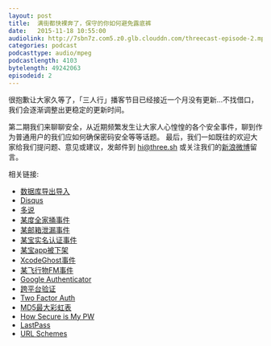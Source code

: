 ```yaml
---
layout: post
title:  满街都快裸奔了，保守的你如何避免露底裤
date:   2015-11-18 10:55:00
audiolink: http://7sbn7z.com5.z0.glb.clouddn.com/threecast-episode-2.mp3
categories: podcast 
podcasttype: audio/mpeg
podcastlength: 4103
bytelength: 49242063
episodeid: 2
---
```

很抱歉让大家久等了，「三人行」播客节目已经接近一个月没有更新...不找借口，我们会逐渐调整出更稳定的更新时间。

第二期我们来聊聊安全，从近期频繁发生让大家人心惶惶的各个安全事件，聊到作为普通用户的我们应如何确保密码安全等等话题。
最后，我们一如既往的欢迎大家给我们提问题、意见或建议，发邮件到 hi@three.sh 或关注我们的[新浪微博](http://weibo.com/threecast)留言。

相关链接:

* [数据库导出导入](http://www.runoob.com/mysql/mysql-database-export.html)
* [Disqus](https://disqus.com/)
* [多说](http://duoshuo.com/)
* [某度全家捅事件](https://zh.wikipedia.org/wiki/%E7%99%BE%E5%BA%A6%E5%85%A8%E5%AE%B6%E6%A1%B6)
* [某邮箱泄漏事件](http://tech.sina.com.cn/i/2015-10-19/doc-ifxivsce6930000.shtml)
* [某宝实名认证事件](http://weibo.com/p/1001603896369076119257)
* [某宝app被下架](http://www.pingwest.com/google-play-removes-alipay/)
* [XcodeGhost事件](http://blog.jobbole.com/91646/)
* [某飞行物FM事件](http://netsecurity.51cto.com/art/201511/496719.htm)
* [Google Authenticator](https://support.google.com/accounts/answer/1066447?hl=zh-Hans)
* [跨平台验证](https://www.authy.com/)
* [Two Factor Auth](https://twofactorauth.org/)
* [MD5最大彩虹表](http://cmd5.com/)
* [How Secure is My PW](http://howsecureismypassword.net/)
* [LastPass](https://lastpass.com/)
* [URL Schemes](http://sspai.com/31500)
